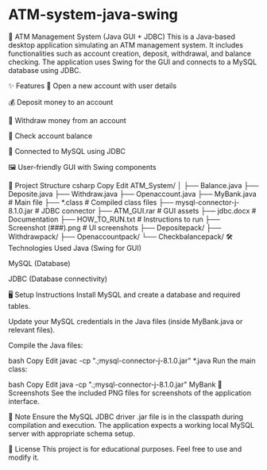 # ATM-system-java-swing
🏧 ATM Management System (Java GUI + JDBC)
This is a Java-based desktop application simulating an ATM management system. It includes functionalities such as account creation, deposit, withdrawal, and balance checking. The application uses Swing for the GUI and connects to a MySQL database using JDBC.

✨ Features
🔐 Open a new account with user details

💰 Deposit money to an account

💸 Withdraw money from an account

🧾 Check account balance

💾 Connected to MySQL using JDBC

🖼️ User-friendly GUI with Swing components

📂 Project Structure
csharp
Copy
Edit
ATM_System/
│
├── Balance.java
├── Deposite.java
├── Withdraw.java
├── Openaccount.java
├── MyBank.java                 # Main file
├── *.class                     # Compiled class files
├── mysql-connector-j-8.1.0.jar  # JDBC connector
├── ATM_GUI.rar                # GUI assets
├── jdbc.docx                  # Documentation
├── HOW_TO_RUN.txt            # Instructions to run
├── Screenshot (###).png      # UI screenshots
├── Depositepack/
├── Withdrawpack/
├── Openaccountpack/
└── Checkbalancepack/
🛠️ Technologies Used
Java (Swing for GUI)

MySQL (Database)

JDBC (Database connectivity)

🖥️ Setup Instructions
Install MySQL and create a database and required tables.

Update your MySQL credentials in the Java files (inside MyBank.java or relevant files).

Compile the Java files:

bash
Copy
Edit
javac -cp ".;mysql-connector-j-8.1.0.jar" *.java
Run the main class:

bash
Copy
Edit
java -cp ".;mysql-connector-j-8.1.0.jar" MyBank
📸 Screenshots
See the included PNG files for screenshots of the application interface.

📌 Note
Ensure the MySQL JDBC driver .jar file is in the classpath during compilation and execution. The application expects a working local MySQL server with appropriate schema setup.

📄 License
This project is for educational purposes. Feel free to use and modify it.

